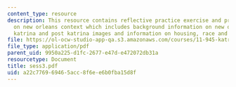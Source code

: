 ```yaml
---
content_type: resource
description: This resource contains reflective practice exercise and presentations
  on new orleans context which includes background information on new orleans pre
  katrina and post katrina images and information on housing, race and other issues.
file: https://ol-ocw-studio-app-qa.s3.amazonaws.com/courses/11-945-katrina-practicum-spring-2006/a22c776969465acc8f6ee6b0fba15d8f_sess3.pdf
file_type: application/pdf
parent_uid: 9950a225-d1fc-2677-e47d-e472072db31a
resourcetype: Document
title: sess3.pdf
uid: a22c7769-6946-5acc-8f6e-e6b0fba15d8f
---
```

